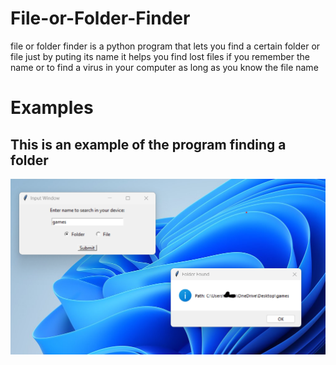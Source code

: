 # File-or-Folder-Finder

file or folder finder is a python program that lets you find a certain folder or file just by puting its name it helps you find lost files if you remember the name or to find a virus in your computer as long as you know the file name

# Examples

## This is an example of the program finding a folder
![Example 1](example.png)
